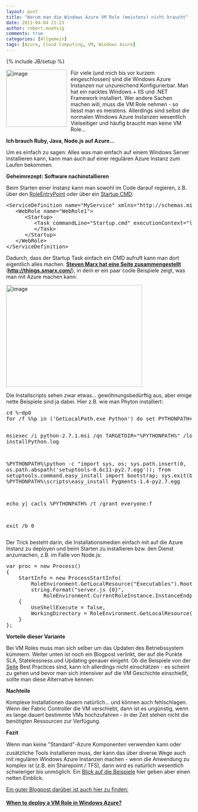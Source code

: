 ```yaml
---
layout: post
title: "Warum man die Windows Azure VM Role (meistens) nicht braucht"
date: 2011-04-04 21:23
author: robert.muehsig
comments: true
categories: [Allgemein]
tags: [Azure, Cloud Computing, VM, Windows Azure]
---
```

{% include JB/setup %}
<p><a href="{{BASE_PATH}}/assets/wp-images/image1239.png"><img style="border-bottom: 0px; border-left: 0px; margin: 0px 10px 0px 0px; display: inline; border-top: 0px; border-right: 0px" title="image" border="0" alt="image" align="left" src="{{BASE_PATH}}/assets/wp-images/image_thumb419.png" width="165" height="155" /></a> </p>  <p>Für viele (und mich bis vor kurzem eingeschlossen) sind die Windows Azure Instanzen nur unzureichend Konfigurierbar. Man hat ein nacktes Windows + IIS und .NET Framework installiert. Wer andere Sachen machen will, muss die VM Role nehmen - so liesst man es meistens. Allerdings sind selbst die normalen Windows Azure Instanzen wesentlich Vielseitiger und häufig braucht man keine VM Role...</p>  <p><strong>Ich brauch Ruby, Java, Node.js auf Azure...</strong></p>  <p>Um es einfach zu sagen: Alles was man einfach auf einem Windows Server installieren kann, kann man auch auf einer regulären Azure Instanz zum Laufen bekommen. </p>  <p><strong>Geheimrezept: Software nachinstallieren</strong></p>  <p>Beim Starten einer Instanz kann man sowohl im Code darauf regieren, z.B. über den <a href="http://msdn.microsoft.com/en-us/library/microsoft.windowsazure.serviceruntime.roleentrypoint.aspx">RoleEntryPoint</a> oder über ein <a href="http://msdn.microsoft.com/en-us/library/gg456327.aspx">Startup CMD</a>:</p>  <div style="padding-bottom: 0px; margin: 0px; padding-left: 0px; padding-right: 0px; display: inline; float: none; padding-top: 0px" id="scid:812469c5-0cb0-4c63-8c15-c81123a09de7:d318738c-2496-4156-bcb6-4b63d0b6ef13" class="wlWriterEditableSmartContent"><pre name="code" class="c#">&lt;ServiceDefinition name="MyService" xmlns="http://schemas.microsoft.com/ServiceHosting/2008/10/ServiceDefinition"&gt;
   &lt;WebRole name="WebRole1"&gt;
      &lt;Startup&gt;
         &lt;Task commandLine="Startup.cmd" executionContext="limited" taskType="simple"&gt;
         &lt;/Task&gt;
      &lt;/Startup&gt;
   &lt;/WebRole&gt;
&lt;/ServiceDefinition&gt;</pre></div>

<p>Dadurch, dass der Startup Task einfach ein CMD aufruft kann man dort eigentlich alles machen. <a href="http://things.smarx.com/"><strong>Steven Marx hat eine Seite zusammengestellt</strong></a> (<a href="http://things.smarx.com/"><strong>http://things.smarx.com/</strong></a>), in dem er ein paar coole Beispiele zeigt, was man mit Azure machen kann:</p>

<p><a href="{{BASE_PATH}}/assets/wp-images/image1240.png"><img style="border-bottom: 0px; border-left: 0px; display: inline; border-top: 0px; border-right: 0px" title="image" border="0" alt="image" src="{{BASE_PATH}}/assets/wp-images/image_thumb420.png" width="369" height="276" /></a> </p>

<p>Die Installscripts sehen zwar etwas... gewöhnungsbedürftig aus, aber einige nette Beispiele sind ja dabei. Hier z.B. wie man Phyton installiert:</p>

<div style="padding-bottom: 0px; margin: 0px; padding-left: 0px; padding-right: 0px; display: inline; float: none; padding-top: 0px" id="scid:812469c5-0cb0-4c63-8c15-c81123a09de7:c10b387a-124e-4a9f-9f28-b58d4045f786" class="wlWriterEditableSmartContent"><pre name="code" class="c#">cd %~dp0
for /f %%p in ('GetLocalPath.exe Python') do set PYTHONPATH=%%p

msiexec /i python-2.7.1.msi /qn TARGETDIR="%PYTHONPATH%" /log installPython.log

%PYTHONPATH%\python -c "import sys, os; sys.path.insert(0, os.path.abspath('setuptools-0.6c11-py2.7.egg')); from setuptools.command.easy_install import bootstrap; sys.exit(bootstrap())"
%PYTHONPATH%\scripts\easy_install Pygments-1.4-py2.7.egg

echo y| cacls %PYTHONPATH% /t /grant everyone:f

exit /b 0</pre></div>

<p>Der Trick besteht darin, die Installationsmedien einfach mit auf die Azure Instanz zu deployen und beim Starten zu installieren bzw. den Dienst anzumachen, z.B. im Falle von Node.js:</p>

<div style="padding-bottom: 0px; margin: 0px; padding-left: 0px; padding-right: 0px; display: inline; float: none; padding-top: 0px" id="scid:812469c5-0cb0-4c63-8c15-c81123a09de7:febbd2b0-e3fa-4d97-b89b-1289d3c64d91" class="wlWriterEditableSmartContent"><pre name="code" class="c#">var proc = new Process()
{
    StartInfo = new ProcessStartInfo(
        RoleEnvironment.GetLocalResource("Executables").RootPath + @"\node.exe",
        string.Format("server.js {0}",
            RoleEnvironment.CurrentRoleInstance.InstanceEndpoints["HttpIn"].IPEndpoint.Port))
    {
        UseShellExecute = false,
        WorkingDirectory = RoleEnvironment.GetLocalResource("Executables").RootPath
    }
};</pre></div>

<p><strong>Vorteile dieser Variante</strong></p>

<p>Bei VM Roles muss man sich selber um das Updaten des Betriebssystem kümmern. Weiter unten ist noch ein Blogpost verlinkt, der auf die Punkte SLA, Statelessness und Updating genauer eingeht. Ob die Beispiele von der <a href="http://things.smarx.com/">Seite</a> Best Practices sind, kann ich allerdings nicht einschätzen - es scheint zu gehen und bevor man sich intensiver auf die VM Geschichte einschießt, sollte man diese Alternative kennen. </p>

<p><strong>Nachteile</strong></p>

<p>Komplexe Installationen dauern natürlich... und können auch fehlschlagen. Wenn der Fabric Controller die VM verschiebt, dann ist es ungünstig, wenn es lange dauert bestimmte VMs hochzufahren - in der Zeit stehen nicht die benötigten Ressourcen zur Verfügung. </p>

<p><strong>Fazit</strong></p>

<p>Wenn man keine "Standard”-Azure Komponenten verwenden kann oder zusätzliche Tools installieren muss, der kann das über diverse Wege auch mit regulären Windows Azure Instanzen machen - wenn die Anwendung zu komplex ist (z.B. ein Sharepoint / TFS), dann wird es natürlich wesentlich schwieriger bis unmöglich. Ein <a href="http://things.smarx.com/">Blick auf die Beispiele</a> hier geben aber einen netten Einblick. </p>

<p><u>Ein guter Blogpost darüber ist auch hier zu finden: </u></p>

<h4><a href="http://cloudythoughts.siadis.com/windows-azure/windows-azure-compute/when-to-deploy-a-vm-role-in-windows-azure">When to deploy a VM Role in Windows Azure?</a></h4>
